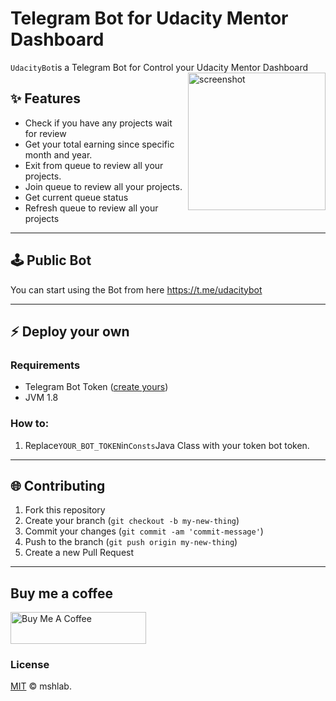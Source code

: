 # Telegram Bot for Udacity Mentor Dashboard

`UdacityBot`is a Telegram Bot for Control your Udacity Mentor Dashboard
<img src="https://github.com/m4ary/UdaictyBot/blob/master/demo.gif?raw=true" alt="screenshot" width="220" align="right">

## :sparkles: Features
- Check if you have any projects wait for review
- Get your total earning since specific month and year.
- Exit from queue to review all your projects.
- Join queue to review all your projects.
- Get current queue status
- Refresh queue to review all your projects

---

## :joystick: Public Bot  
You can start using the Bot from here
https://t.me/udacitybot

---
## :zap: Deploy your own

### Requirements
- Telegram Bot Token ([create yours](https://core.telegram.org/bots#3-how-do-i-create-a-bot))
- JVM 1.8

### How to:
1. Replace`YOUR_BOT_TOKEN`in`Consts`Java Class with your token bot token.

---
## :globe_with_meridians: Contributing 

1. Fork this repository
1. Create your branch (`git checkout -b my-new-thing`)
1. Commit your changes (`git commit -am 'commit-message'`)
1. Push to the branch (`git push origin my-new-thing`)
1. Create a new Pull Request

---
## Buy me a coffee
<a href="https://www.buymeacoffee.com/mshlab" target="_blank"><img src="https://cdn.buymeacoffee.com/buttons/lato-orange.png" alt="Buy Me A Coffee" style="height: 51px !important;width: 217px !important;" ></a> 
### License
[MIT](LICENSE) © mshlab.
